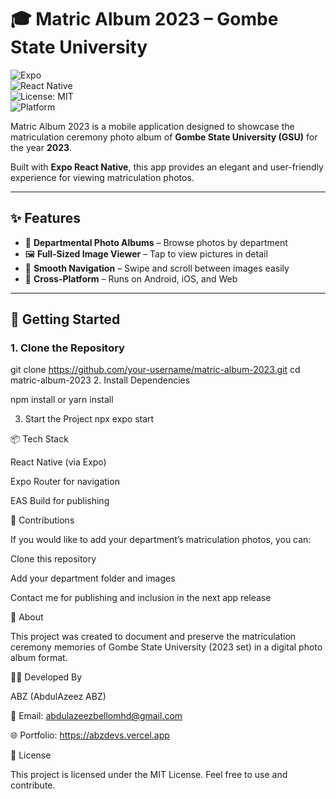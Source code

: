 # 🎓 Matric Album 2023 – Gombe State University

![Expo](https://img.shields.io/badge/Expo-000020?logo=expo&logoColor=white&style=for-the-badge)  
![React Native](https://img.shields.io/badge/React%20Native-61DAFB?logo=react&logoColor=black&style=for-the-badge)  
![License: MIT](https://img.shields.io/badge/License-MIT-green.svg?style=for-the-badge)  
![Platform](https://img.shields.io/badge/Platform-Android%20%7C%20iOS%20%7C%20Web-blue?style=for-the-badge)  

Matric Album 2023 is a mobile application designed to showcase the matriculation ceremony photo album of **Gombe State University (GSU)** for the year **2023**.  

Built with **Expo React Native**, this app provides an elegant and user-friendly experience for viewing matriculation photos.

---

## ✨ Features
- 📂 **Departmental Photo Albums** – Browse photos by department  
- 🖼️ **Full-Sized Image Viewer** – Tap to view pictures in detail  
- 🔄 **Smooth Navigation** – Swipe and scroll between images easily  
- 📱 **Cross-Platform** – Runs on Android, iOS, and Web  

---

## 🚀 Getting Started

### 1. Clone the Repository

git clone https://github.com/your-username/matric-album-2023.git
cd matric-album-2023
2. Install Dependencies

npm install
or
yarn install

3. Start the Project
npx expo start




📦 Tech Stack

React Native (via Expo)

Expo Router for navigation

EAS Build for publishing




🤝 Contributions

If you would like to add your department’s matriculation photos, you can:

Clone this repository

Add your department folder and images

Contact me for publishing and inclusion in the next app release

🏫 About

This project was created to document and preserve the matriculation ceremony memories of Gombe State University (2023 set) in a digital photo album format.

👨‍💻 Developed By

ABZ (AbdulAzeez ABZ)

📧 Email: abdulazeezbellomhd@gmail.com

🌐 Portfolio: https://abzdevs.vercel.app




📜 License

This project is licensed under the MIT License. Feel free to use and contribute.



